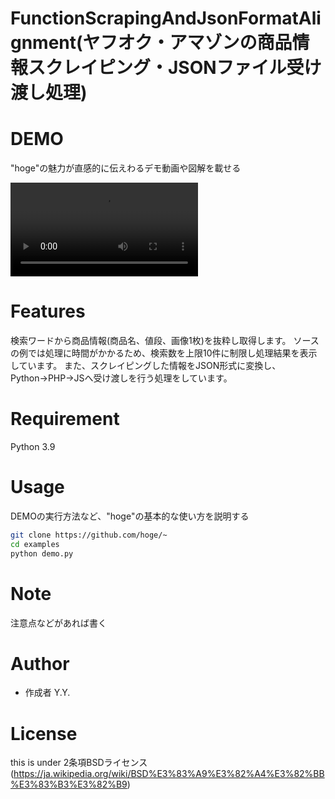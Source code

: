 # FunctionScrapingAndJsonFormatAlignment(ヤフオク・アマゾンの商品情報スクレイピング・JSONファイル受け渡し処理)

# DEMO

"hoge"の魅力が直感的に伝えわるデモ動画や図解を載せる

![demo](https://user-images.githubusercontent.com/42097873/153265755-67957da0-2a32-4a3c-a8f8-4a8f4271e7b2.mp4)

# Features
検索ワードから商品情報(商品名、値段、画像1枚)を抜粋し取得します。
ソースの例では処理に時間がかかるため、検索数を上限10件に制限し処理結果を表示しています。
また、スクレイピングした情報をJSON形式に変換し、Python→PHP→JSへ受け渡しを行う処理をしています。

# Requirement
Python 3.9

# Usage

DEMOの実行方法など、"hoge"の基本的な使い方を説明する

```bash
git clone https://github.com/hoge/~
cd examples
python demo.py
```

# Note

注意点などがあれば書く

# Author
* 作成者 Y.Y.

# License
this is under 2条項BSDライセンス(https://ja.wikipedia.org/wiki/BSD%E3%83%A9%E3%82%A4%E3%82%BB%E3%83%B3%E3%82%B9)
